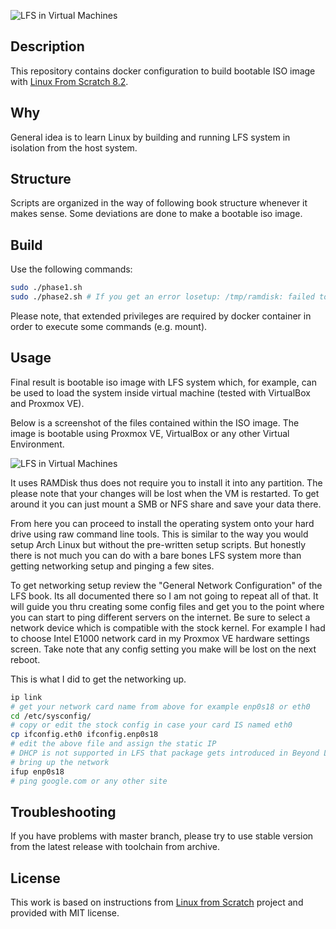 ![LFS in Virtual Machines](https://github.com/numberformat/lfs/releases/download/v8.2.1/Screenshot.2024-04-13.at.8.30.00.PM.png)

## Description

This repository contains docker configuration to build bootable ISO image with [Linux From Scratch 8.2](http://www.linuxfromscratch.org/lfs/downloads/8.2/LFS-BOOK-8.2.pdf).

## Why

General idea is to learn Linux by building and running LFS system in
isolation from the host system.

## Structure

Scripts are organized in the way of following book structure whenever
it makes sense. Some deviations are done to make a bootable iso image.

## Build

Use the following commands:

```sh
sudo ./phase1.sh
sudo ./phase2.sh # If you get an error losetup: /tmp/ramdisk: failed to set up loop device, then just retry.
```

Please note, that extended privileges are required by docker container
in order to execute some commands (e.g. mount).

## Usage

Final result is bootable iso image with LFS system which, for example, can be used to load the system inside virtual machine (tested
with VirtualBox and Proxmox VE).

Below is a screenshot of the files contained within the ISO image. The image is bootable using Proxmox VE, VirtualBox or any other Virtual Environment.

![LFS in Virtual Machines](https://github.com/numberformat/lfs/releases/download/v8.2.1/Screenshot.2024-04-13.at.8.41.03.PM.png)

It uses RAMDisk thus does not require you to install it into any partition. The please note that your changes will be lost when the VM is restarted. To get around it you can just mount a SMB or NFS share and save your data there.

From here you can proceed to install the operating system onto your hard drive using raw command line tools. This is similar to the way you would setup Arch Linux but without the pre-written setup scripts. But honestly there is not much you can do with a bare bones LFS system more than getting networking setup and pinging a few sites.

To get networking setup review the "General Network Configuration" of the LFS book. Its all documented there so I am not going to repeat all of that. It will guide you thru creating some config files and get you to the point where you can start to ping different servers on the internet. Be sure to select a network device which is compatible with the stock kernel. For example I had to choose Intel E1000 network card in my Proxmox VE hardware settings screen. Take note that any config setting you make will be lost on the next reboot.

This is what I did to get the networking up.

```sh
ip link
# get your network card name from above for example enp0s18 or eth0
cd /etc/sysconfig/
# copy or edit the stock config in case your card IS named eth0
cp ifconfig.eth0 ifconfig.enp0s18
# edit the above file and assign the static IP
# DHCP is not supported in LFS that package gets introduced in Beyond LFS.
# bring up the network
ifup enp0s18
# ping google.com or any other site
```

## Troubleshooting

If you have problems with master branch, please try to use stable version from the latest release with toolchain from archive.

## License

This work is based on instructions from [Linux from Scratch](http://www.linuxfromscratch.org/lfs)
project and provided with MIT license.
